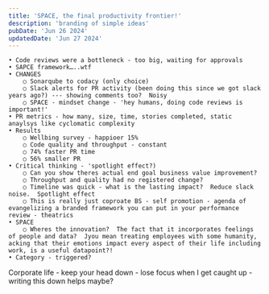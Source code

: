 ```yaml
---
title: 'SPACE, the final productivity frontier!'
description: 'branding of simple ideas'
pubDate: 'Jun 26 2024'
updatedDate: 'Jun 27 2024'
---
```


	• Code reviews were a bottleneck - too big, waiting for approvals
	• SAPCE framework…..wtf
	• CHANGES
		○ Sonarqube to codacy (only choice)
		○ Slack alerts for PR activity (been doing this since we got slack years ago?) --- showing comments too?  Noisy
		○ SPACE - mindset change - 'hey humans, doing code reviews is important!'
	• PR metrics - how many, size, time, stories completed, static anaylsys like cyclomatic complexity
	• Results
		○ Wellbing survey - happioer 15% 
		○ Code quality and throughput - constant
		○ 74% faster PR time 
		○ 56% smaller PR
	• Critical thinking - 'spotlight effect?) 
		○ Can you show theres actual end goal business value improvement?
		○ Throughput and quality had no registered change?
		○ Timeline was quick - what is the lasting impact?  Reduce slack noise.  Spotlight effect
		○ This is really just coproate BS - self promotion - agenda of evangelizing a branded framework you can put in your performance review - theatrics
	• SPACE 
		○ Wheres the innovation?  The fact that it incorporates feelings of people and data?  Jyou mean treating employees with some humanity, acking that their emotions impact every aspect of their life including work, is a useful datapoint?!
	• Category - triggered?
Corporate life - keep your head down - lose focus when I get caught up - writing this down helps maybe?